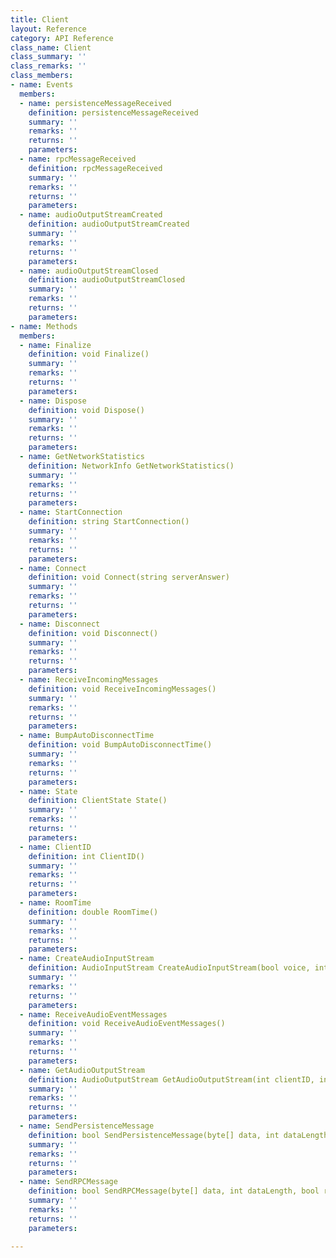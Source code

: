 ```yaml
---
title: Client
layout: Reference
category: API Reference
class_name: Client
class_summary: ''
class_remarks: ''
class_members:
- name: Events
  members:
  - name: persistenceMessageReceived
    definition: persistenceMessageReceived
    summary: ''
    remarks: ''
    returns: ''
    parameters: 
  - name: rpcMessageReceived
    definition: rpcMessageReceived
    summary: ''
    remarks: ''
    returns: ''
    parameters: 
  - name: audioOutputStreamCreated
    definition: audioOutputStreamCreated
    summary: ''
    remarks: ''
    returns: ''
    parameters: 
  - name: audioOutputStreamClosed
    definition: audioOutputStreamClosed
    summary: ''
    remarks: ''
    returns: ''
    parameters: 
- name: Methods
  members:
  - name: Finalize
    definition: void Finalize()
    summary: ''
    remarks: ''
    returns: ''
    parameters: 
  - name: Dispose
    definition: void Dispose()
    summary: ''
    remarks: ''
    returns: ''
    parameters: 
  - name: GetNetworkStatistics
    definition: NetworkInfo GetNetworkStatistics()
    summary: ''
    remarks: ''
    returns: ''
    parameters: 
  - name: StartConnection
    definition: string StartConnection()
    summary: ''
    remarks: ''
    returns: ''
    parameters: 
  - name: Connect
    definition: void Connect(string serverAnswer)
    summary: ''
    remarks: ''
    returns: ''
    parameters: 
  - name: Disconnect
    definition: void Disconnect()
    summary: ''
    remarks: ''
    returns: ''
    parameters: 
  - name: ReceiveIncomingMessages
    definition: void ReceiveIncomingMessages()
    summary: ''
    remarks: ''
    returns: ''
    parameters: 
  - name: BumpAutoDisconnectTime
    definition: void BumpAutoDisconnectTime()
    summary: ''
    remarks: ''
    returns: ''
    parameters: 
  - name: State
    definition: ClientState State()
    summary: ''
    remarks: ''
    returns: ''
    parameters: 
  - name: ClientID
    definition: int ClientID()
    summary: ''
    remarks: ''
    returns: ''
    parameters: 
  - name: RoomTime
    definition: double RoomTime()
    summary: ''
    remarks: ''
    returns: ''
    parameters: 
  - name: CreateAudioInputStream
    definition: AudioInputStream CreateAudioInputStream(bool voice, int sampleRate, int channels)
    summary: ''
    remarks: ''
    returns: ''
    parameters: 
  - name: ReceiveAudioEventMessages
    definition: void ReceiveAudioEventMessages()
    summary: ''
    remarks: ''
    returns: ''
    parameters: 
  - name: GetAudioOutputStream
    definition: AudioOutputStream GetAudioOutputStream(int clientID, int streamID)
    summary: ''
    remarks: ''
    returns: ''
    parameters: 
  - name: SendPersistenceMessage
    definition: bool SendPersistenceMessage(byte[] data, int dataLength, bool reliable)
    summary: ''
    remarks: ''
    returns: ''
    parameters: 
  - name: SendRPCMessage
    definition: bool SendRPCMessage(byte[] data, int dataLength, bool reliable)
    summary: ''
    remarks: ''
    returns: ''
    parameters: 

---
```

